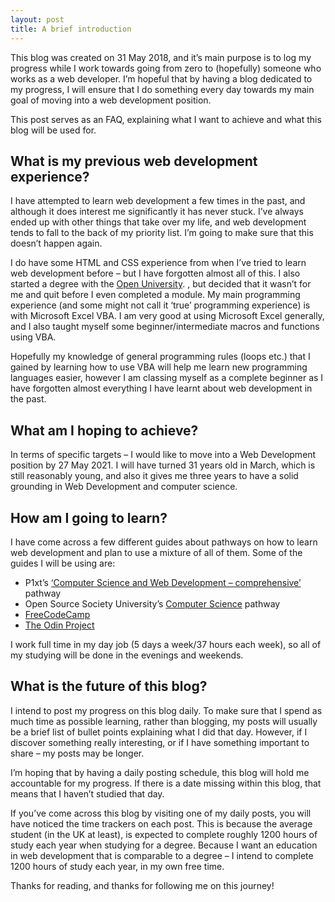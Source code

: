 ```yaml
---
layout: post
title: A brief introduction
---
```


This blog was created on 31 May 2018, and it’s main purpose is to log my progress while I work towards going from zero to (hopefully) someone who works as a web developer. I’m hopeful that by having a blog dedicated to my progress, I will ensure that I do something every day towards my main goal of moving into a web development position. 

This post serves as an FAQ, explaining what I want to achieve and what this blog will be used for.

## What is my previous web development experience? ##

I have attempted to learn web development a few times in the past, and although it does interest me significantly it has never stuck. I’ve always ended up with other things that take over my life, and web development tends to fall to the back of my priority list. I’m going to make sure that this doesn’t happen again.

I do have some HTML and CSS experience from when I’ve tried to learn web development before – but I have forgotten almost all of this. I also started a degree with the [Open University](http://www.open.ac.uk/). , but decided that it wasn’t for me and quit before I even completed a module. My main programming experience (and some might not call it ‘true’ programming experience) is with Microsoft Excel VBA. I am very good at using Microsoft Excel generally, and I also taught myself some beginner/intermediate macros and functions using VBA. 

Hopefully my knowledge of general programming rules (loops etc.) that I gained by learning how to use VBA will help me learn new programming languages easier, however I am classing myself as a complete beginner as I have forgotten almost everything I have learnt about web development in the past.

## What am I hoping to achieve? ##

In terms of specific targets – I would like to move into a Web Development position by 27 May 2021. I will have turned 31 years old in March, which is still reasonably young, and also it gives me three years to have a solid grounding in Web Development and computer science. 

## How am I going to learn? ##

I have come across a few different guides about pathways on how to learn web development and plan to use a mixture of all of them. Some of the guides I will be using are:

* P1xt’s [‘Computer Science and Web Development – comprehensive’](https://github.com/P1xt/p1xt-guides/blob/master/cs-wd.md) pathway
* Open Source Society University’s [Computer Science](https://github.com/ossu/computer-science) pathway
* [FreeCodeCamp](https://www.freecodecamp.com/)
* [The Odin Project](https://www.theodinproject.com/)

I work full time in my day job (5 days a week/37 hours each week), so all of my studying will be done in the evenings and weekends.

## What is the future of this blog? ##

I intend to post my progress on this blog daily. To make sure that I spend as much time as possible learning, rather than blogging, my posts will usually be a brief list of bullet points explaining what I did that day. However, if I discover something really interesting, or if I have something important to share – my posts may be longer. 

I’m hoping that by having a daily posting schedule, this blog will hold me accountable for my progress. If there is a date missing within this blog, that means that I haven’t studied that day.

If you’ve come across this blog by visiting one of my daily posts, you will have noticed the time trackers on each post. This is because the average student (in the UK at least), is expected to complete roughly 1200 hours of study each year when studying for a degree. Because I want an education in web development that is comparable to a degree – I intend to complete 1200 hours of study each year, in my own free time. 

Thanks for reading, and thanks for following me on this journey!
